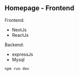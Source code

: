 ## Homepage - Frontend

Frontend:
- NextJs
- ReactJs
  
Backend:
- expressJs
- Mysql

```bash
npm run dev
```
